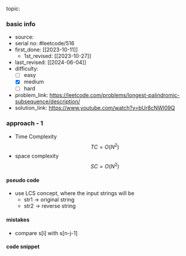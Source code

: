 topic:

### basic info
- source: 
- serial no: #leetcode/516 
- first_done: [[2023-10-11]]
	- 1st_revised: [[2023-10-27]]
- last_revised: [[2024-06-04]]
- difficulty:
	- [ ] easy
	- [x] medium
	- [ ] hard
- problem_link: https://leetcode.com/problems/longest-palindromic-subsequence/description/
- solution_link: https://www.youtube.com/watch?v=bUr8cNWI09Q

### approach - 1
- Time Complexity $$TC = O(N^2)$$
- space complexity $$SC = O(N^2)$$

#### pseudo code
- use LCS concept, where the input strings will be
	- str1 -> original string
	- str2 -> reverse string
#### mistakes
- compare s[i] with s[n-j-1]
#### code snippet
```python

```